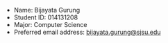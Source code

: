 - Name: Bijayata Gurung
- Student ID: 014131208
- Major: Computer Science 
- Preferred email address: bijayata.gurung@sjsu.edu
